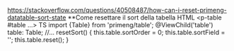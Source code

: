 https://stackoverflow.com/questions/40508487/how-can-i-reset-primeng-datatable-sort-state
\*\*Come resettare il sort della tabella
HTML
<p-table #table ...>
TS
import {Table} from 'primeng/table';
@ViewChild('table') table: Table;
//...
resetSort() {
this.table.sortOrder = 0;
this.table.sortField = '';
this.table.reset();
}
